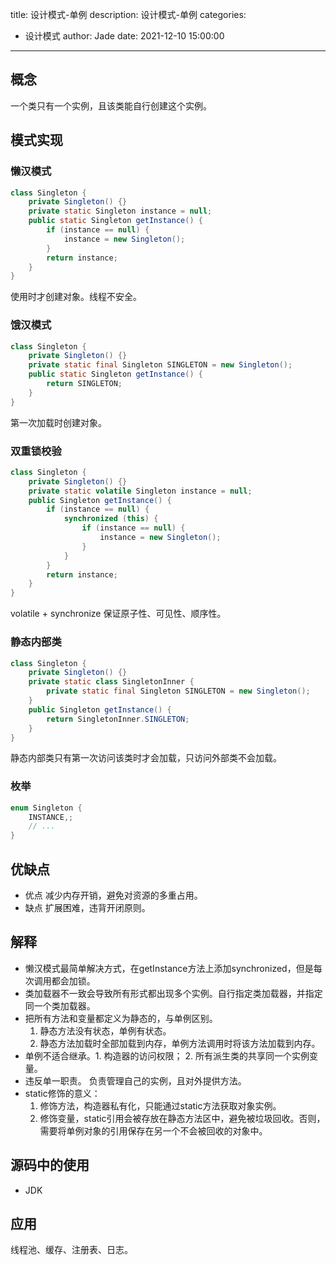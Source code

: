 title: 设计模式-单例
description: 设计模式-单例
categories:
  - 设计模式
author: Jade
date: 2021-12-10 15:00:00
---

## 概念
一个类只有一个实例，且该类能自行创建这个实例。

## 模式实现
### 懒汉模式
```java
class Singleton {
    private Singleton() {}
    private static Singleton instance = null;
    public static Singleton getInstance() {
        if (instance == null) {
            instance = new Singleton();
        }
        return instance;
    }
}
```
使用时才创建对象。线程不安全。

### 饿汉模式
```java
class Singleton {
    private Singleton() {}
    private static final Singleton SINGLETON = new Singleton();
    public static Singleton getInstance() {
        return SINGLETON;
    }
}
```
第一次加载时创建对象。

### 双重锁校验
```java
class Singleton {
    private Singleton() {}
    private static volatile Singleton instance = null;
    public Singleton getInstance() {
        if (instance == null) {
            synchronized (this) {
                if (instance == null) {
                    instance = new Singleton();
                }
            }
        }
        return instance;
    }
}
```
volatile + synchronize 保证原子性、可见性、顺序性。

### 静态内部类
```java
class Singleton {
    private Singleton() {}
    private static class SingletonInner {
        private static final Singleton SINGLETON = new Singleton();
    }
    public Singleton getInstance() {
        return SingletonInner.SINGLETON;
    }
}
```
静态内部类只有第一次访问该类时才会加载，只访问外部类不会加载。

### 枚举
```java
enum Singleton {
    INSTANCE,;
    // ...
}
```

## 优缺点
- 优点
  减少内存开销，避免对资源的多重占用。
- 缺点
  扩展困难，违背开闭原则。

## 解释
- 懒汉模式最简单解决方式，在getInstance方法上添加synchronized，但是每次调用都会加锁。
- 类加载器不一致会导致所有形式都出现多个实例。自行指定类加载器，并指定同一个类加载器。
- 把所有方法和变量都定义为静态的，与单例区别。
  1. 静态方法没有状态，单例有状态。
  2. 静态方法加载时全部加载到内存，单例方法调用时将该方法加载到内存。
- 单例不适合继承。1. 构造器的访问权限； 2. 所有派生类的共享同一个实例变量。
- 违反单一职责。 负责管理自己的实例，且对外提供方法。
- static修饰的意义：
  1. 修饰方法，构造器私有化，只能通过static方法获取对象实例。
  2. 修饰变量，static引用会被存放在静态方法区中，避免被垃圾回收。否则，需要将单例对象的引用保存在另一个不会被回收的对象中。

## 源码中的使用
- JDK

## 应用
线程池、缓存、注册表、日志。